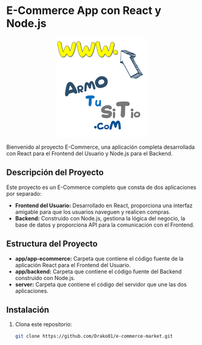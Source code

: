 # E-Commerce App con React y Node.js

<p align="center">
<img src="./app/app-ecommerce/src/logo.svg" alt="Armotusitio.com" width=240>
</p>
Bienvenido al proyecto E-Commerce, una aplicación completa desarrollada con React para el Frontend del Usuario y Node.js para el Backend.

## Descripción del Proyecto

Este proyecto es un E-Commerce completo que consta de dos aplicaciones por separado:

- **Frontend del Usuario:** Desarrollado en React, proporciona una interfaz amigable para que los usuarios naveguen y realicen compras.
- **Backend:** Construido con Node.js, gestiona la lógica del negocio, la base de datos y proporciona API para la comunicación con el Frontend.

## Estructura del Proyecto

- **app/app-ecommerce:** Carpeta que contiene el código fuente de la aplicación React para el Frontend del Usuario.
- **app/backend:** Carpeta que contiene el código fuente del Backend construido con Node.js.
- **server:** Carpeta que contiene el código del servidor que une las dos aplicaciones.

## Instalación

1. Clona este repositorio:

   ```bash
   git clone https://github.com/Drako01/e-commerce-market.git
   ```
